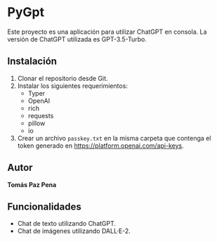 # PyGpt

Este proyecto es una aplicación para utilizar ChatGPT en consola. La versión de ChatGPT utilizada es GPT-3.5-Turbo.

## Instalación

1. Clonar el repositorio desde Git.
2. Instalar los siguientes requerimientos:
    - Typer
    - OpenAI
    - rich
    - requests
    - pillow
    - io
3. Crear un archivo `passkey.txt` en la misma carpeta que contenga el token generado en https://platform.openai.com/api-keys.

## Autor

**Tomás Paz Pena**

## Funcionalidades

- Chat de texto utilizando ChatGPT.
- Chat de imágenes utilizando DALL·E-2.